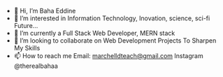 - 👋 Hi, I’m Baha Eddine
- 👀 I’m interested in Information Technology, Inovation, science, sci-fi Future...
- 🌱 I’m currently a Full Stack Web Developer, MERN stack
- 💞️ I’m looking to collaborate on Web Development Projects To Sharpen My Skills
- 📫 How to reach me Email: marchelldteach@gmail.com Instagram @therealbahaa

<!---
My name is Baha Eddine I'm obsessed with Technology I can't go a day without using my PC Basically I want to know everything related to 
Technology thanks!
--->
